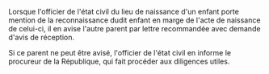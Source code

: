   
 Lorsque l'officier de l'état civil du lieu de naissance d'un enfant porte mention de la reconnaissance dudit enfant en marge de l'acte de naissance de celui-ci, il en avise l'autre parent par lettre recommandée avec demande d'avis de réception.  

  
 Si ce parent ne peut être avisé, l'officier de l'état civil en informe le procureur de la République, qui fait procéder aux diligences utiles.  
